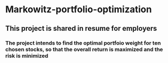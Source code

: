 # Markowitz-portfolio-optimization

## This project is shared in resume for employers

### The project intends to find the optimal portfoio weight for ten chosen stocks, so that the overall return is maximized and the risk is minimized
